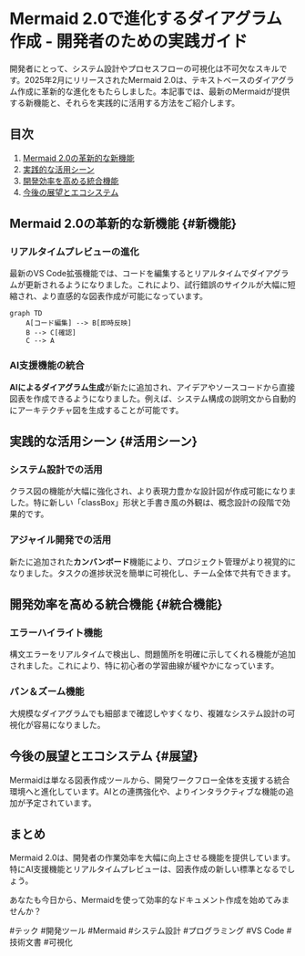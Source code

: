 # Mermaid 2.0で進化するダイアグラム作成 - 開発者のための実践ガイド

開発者にとって、システム設計やプロセスフローの可視化は不可欠なスキルです。2025年2月にリリースされたMermaid 2.0は、テキストベースのダイアグラム作成に革新的な進化をもたらしました。本記事では、最新のMermaidが提供する新機能と、それらを実践的に活用する方法をご紹介します。

## 目次
1. [Mermaid 2.0の革新的な新機能](#新機能)
2. [実践的な活用シーン](#活用シーン)
3. [開発効率を高める統合機能](#統合機能)
4. [今後の展望とエコシステム](#展望)

## Mermaid 2.0の革新的な新機能 {#新機能}

### リアルタイムプレビューの進化

最新のVS Code拡張機能では、コードを編集するとリアルタイムでダイアグラムが更新されるようになりました。これにより、試行錯誤のサイクルが大幅に短縮され、より直感的な図表作成が可能になっています。

```mermaid
graph TD
    A[コード編集] --> B[即時反映]
    B --> C[確認]
    C --> A
```

### AI支援機能の統合

**AIによるダイアグラム生成**が新たに追加され、アイデアやソースコードから直接図表を作成できるようになりました。例えば、システム構成の説明文から自動的にアーキテクチャ図を生成することが可能です。

## 実践的な活用シーン {#活用シーン}

### システム設計での活用

クラス図の機能が大幅に強化され、より表現力豊かな設計図が作成可能になりました。特に新しい「classBox」形状と手書き風の外観は、概念設計の段階で効果的です。

### アジャイル開発での活用

新たに追加された**カンバンボード**機能により、プロジェクト管理がより視覚的になりました。タスクの進捗状況を簡単に可視化し、チーム全体で共有できます。

## 開発効率を高める統合機能 {#統合機能}

### エラーハイライト機能

構文エラーをリアルタイムで検出し、問題箇所を明確に示してくれる機能が追加されました。これにより、特に初心者の学習曲線が緩やかになっています。

### パン＆ズーム機能

大規模なダイアグラムでも細部まで確認しやすくなり、複雑なシステム設計の可視化が容易になりました。

## 今後の展望とエコシステム {#展望}

Mermaidは単なる図表作成ツールから、開発ワークフロー全体を支援する統合環境へと進化しています。AIとの連携強化や、よりインタラクティブな機能の追加が予定されています。

## まとめ

Mermaid 2.0は、開発者の作業効率を大幅に向上させる機能を提供しています。特にAI支援機能とリアルタイムプレビューは、図表作成の新しい標準となるでしょう。

あなたも今日から、Mermaidを使って効率的なドキュメント作成を始めてみませんか？

#テック #開発ツール #Mermaid #システム設計 #プログラミング #VS Code #技術文書 #可視化